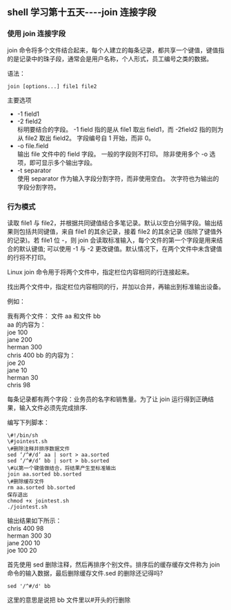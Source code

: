 ## shell 学习第十五天----join 连接字段

### 使用 join 连接字段

join 命令将多个文件结合起来，每个人建立的每条记录，都共享一个键值，键值指的是记录中的珠子段，通常会是用户名称，个人形式，员工编号之类的数据。

语法：

`join [options...] file1 file2`

主要选项

- -1 field1
- -2 field2  
标明要结合的字段。   -1 field 指的是从 file1 取出 field1，而 -2field2 指的则为从 file2 取出 field2。 字段编号自 1 开始，而非 0。
- -o file.field  
输出 file 文件中的 field 字段。 一般的字段则不打印。 除非使用多个 -o 选项，即可显示多个输出字段。
- -t separator  
使用 separator 作为输入字段分割字符，而非使用空白。 次字符也为输出的字段分割字符。

### 行为模式

读取 file1 与 file2，并根据共同键值结合多笔记录。默认以空白分隔字段。输出结果则包括共同键值，来自 file1 的其余记录，接着 file2 的其余记录 (指除了键值外的记录)。若 file1 位 -，则 join 会读取标准输入，每个文件的第一个字段是用来结合的默认键值; 可以使用 -1 与 -2 更改键值。默认情况下，在两个文件中未含键值的行将不打印。

Linux join 命令用于将两个文件中，指定栏位内容相同的行连接起来。

找出两个文件中，指定栏位内容相同的行，并加以合并，再输出到标准输出设备。

例如： 

我有两个文件： 文件 aa 和文件 bb  
aa 的内容为：  
joe 100  
jane 200  
herman 300  
chris 400
bb 的内容为：  
joe 20  
jane  10  
herman 30  
chris 98  
 
每条记录都有两个字段：业务员的名字和销售量。为了让 join 运行得到正确结果，输入文件必须先完成排序.
 
编写下列脚本：

```
\#!/bin/sh
\#jointest.sh
\#删除注释并排序数据文件
sed ‘/^#/d’ aa | sort > aa.sorted
sed ‘/^#/d’ bb | sort > bb.sorted
\#以第一个键值做结合，将结果产生至标准输出
join aa.sorted bb.sorted
\#删除缓存文件
rm aa.sorted bb.sorted
保存退出
chmod +x jointest.sh
./jointest.sh
```

输出结果如下所示：  
chris 400 98  
herman 300 30  
jane 200 10  
joe 100 20  

首先使用 sed 删除注释，然后再排序个别文件。排序后的缓存缓存文件称为 join 命令的输入数据，最后删除缓存文件.sed 的删除还记得吗? 
 
`sed '/^#/d' bb`

这里的意思是说把 bb 文件里以#开头的行删除


